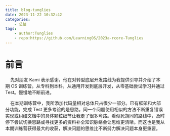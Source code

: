 ```yaml
---
title: blog-tunglies
date: 2023-11-22 10:32:42
categories:
    - 总结
tags:
    - author:Tunglies
    - repo:https://github.com/LearningOS/2023a-rcore-Tunglies
---
```




# 前言

    先对朋友 Kami 表示感谢，他在对转型底层开发路线为我提供引导并介绍了本期 OS 训练营。从专科到本科，从通用开发到底层开发，从零基础尝试学习并通过 Test。慢慢地不断前进。

    在本期训练营中，我所添加代码量相对总体只占很少一部分。已有框架和大部分功能，完成 Test 更多考验的是思路。同一个问题使用相似的方法不断重复错误实现或纠结文档中的具体颗粒细节让我走了很多弯路。看似死胡同的路线中，及时停下尝试切换思路或寻找更多的资料补全知识脉络会让思维更清晰。而这也是我从本期训练营获得最大的收获，解决问题的思维比不断努力解决问题本身更重要。
